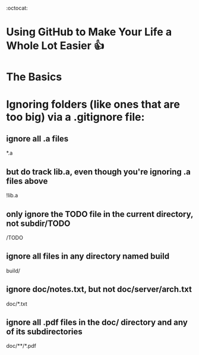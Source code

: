 :octocat:
# Using GitHub to Make Your Life a Whole Lot Easier  :+1:




# The Basics




# Ignoring folders (like ones that are too big) via a .gitignore file:

## ignore all .a files
*.a

## but do track lib.a, even though you're ignoring .a files above
!lib.a

## only ignore the TODO file in the current directory, not subdir/TODO
/TODO

## ignore all files in any directory named build
build/

## ignore doc/notes.txt, but not doc/server/arch.txt
doc/*.txt

## ignore all .pdf files in the doc/ directory and any of its subdirectories
doc/**/*.pdf
